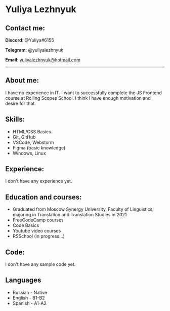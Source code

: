 # Yuliya Lezhnyuk 
## Contact me: 
**Discord**: @Yuliya#6155

**Telegram**: @yuliyalezhnyuk

**Email**: [yuliyalezhnyuk@hotmail.com](mailto:)

------------------------------
## About me:
<p>I have no experience in IT. I want to successfully complete the JS Frontend course at Rolling Scopes School. I think I have enough motivation and desire for that.</p>

## Skills:

* HTML/CSS Basics
* Git, GitHub
* VSCode, Webstorm
* Figma \(basic knowledge)
* Windows, Linux

## Experience:

I don't have any experience yet.

## Education and courses:

* Graduated from Moscow Synergy University, Faculty of Linguistics, majoring in Translation and Translation Studies in 2021
* FreeCodeCamp courses
* Code Basics
* Youtube video courses
* RSSchool \(in progress...)

## Code:

I don't have any sample code yet.

## Languages

* Russian - Native
* English - B1-B2
* Spanish - A1-A2
